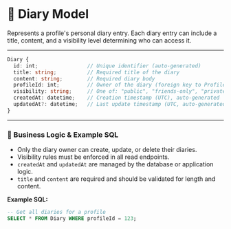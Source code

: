 # 📔 **Diary Model**

Represents a profile's personal diary entry. Each diary entry can include a title, content, and a visibility level determining who can access it.

---

```ts
Diary {
  id: int;                // Unique identifier (auto-generated)
  title: string;          // Required title of the diary
  content: string;        // Required diary body
  profileId: int;         // Owner of the diary (foreign key to Profiles)
  visibility: string;     // One of: "public", "friends-only", "private"
  createdAt: datetime;    // Creation timestamp (UTC), auto-generated
  updatedAt?: datetime;   // Last update timestamp (UTC, auto-generated if updated)
}
```

---

### 🧠 Business Logic & Example SQL

- Only the diary owner can create, update, or delete their diaries.
- Visibility rules must be enforced in all read endpoints.
- `createdAt` and `updatedAt` are managed by the database or application logic.
- `title` and `content` are required and should be validated for length and content.

**Example SQL:**

```sql
-- Get all diaries for a profile
SELECT * FROM Diary WHERE profileId = 123;
```